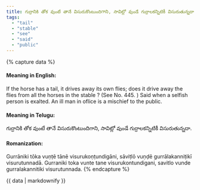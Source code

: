 ```yaml
---
title: గుర్రానికి తోక వుంటే తానే విసురుకొంటుందిగాని, సావిట్లో వుండే గుర్రాలకన్నిటికీ విసురుతున్నదా.
tags:
  - "tail"
  - "stable"
  - "see"
  - "said"
  - "public"
---
```


{% capture data %}
#### Meaning in English:
If the horse has a tail, it drives away its own flies; does it drive away the flies from all the horses in the stable ?
(See No. 445. )
Said when a selfish person is exalted.
An ill man in oflice is a mischief to the public.

#### Meaning in Telugu:
గుర్రానికి తోక వుంటే తానే విసురుకొంటుందిగాని, సావిట్లో వుండే గుర్రాలకన్నిటికీ విసురుతున్నదా.

#### Romanization:
Gurrāniki tōka vuṇṭē tānē visurukoṇṭundigāni, sāviṭlō vuṇḍē gurrālakanniṭikī visurutunnadā.
Gurraniki toka vunte tane visurukontundigani, savitlo vunde gurralakannitiki visurutunnada.
{% endcapture %}

{{ data | markdownify }}

